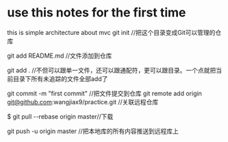 # use this notes for the first time
this is simple architecture about mvc 
git init //把这个目录变成Git可以管理的仓库

git add README.md //文件添加到仓库

git add . //不但可以跟单一文件，还可以跟通配符，更可以跟目录。一个点就把当前目录下所有未追踪的文件全部add了 

git commit -m "first commit" //把文件提交到仓库
git remote add origin git@github.com:wangjiax9/practice.git //关联远程仓库

$ git pull --rebase origin master//下载


git push -u origin master //把本地库的所有内容推送到远程库上
